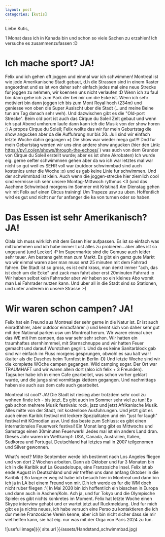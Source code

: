 ```yaml
---
layout: post
categories: [kutis]
---
```


Liebe Kutis,

1 Monat dass ich in Kanada bin und schon so viele Sachen zu erzahlen!
Ich versuche es zusammenzufassen :D


# Ich mache sport? JA!
Felix und ich gehen oft joggen und einmal war ich schwimmen! Montreal ist wie jede Amerikanische Stadt gebaut, d.h die Strassen sind in einem Raster angeordnet und es ist von daher sehr einfach jedes mal eine neue Strecke fur joggen zu nehmen, wir koennen uns nicht verlaufen :D
Wenn ich zu faul bin dann gehe ich zum Park der bei mir um die Ecke ist. Wenn ich sehr motiviert bin dann joggen ich bis zum Mont Royal hoch (234m) und geniesse von oben die Super Ausischt uber die Stadt (...und meine Beine tun am Tag danach sehr weh). Und dazwischen gibt es die "Old-port Strecke". Beim old port ist auch das Cirque du Soleil Zelt gebaut und wenn ich spat Abend umherum laufe dann kann ich die Musik von der show horen :) A propos Cirque du Soleil; Felix wollte das wir fur mein Geburtstag die show angucken aber da die Auffuhrung nur bis 20. Juli sind wir einfach letzte Woche dahin gegangen =) Die show war wieder mega gut!!! Dnd fur mein Geburtstag werden wir uns eine andere show angucken (hier den Link: https://py1.co/en/shows/through-the-echoes/ ) was auch von dem Grunder von Cirque du Soleil erstellt wurde; aber es ist ohne Akrobaten)
Ich wurde eig. gerne oefter schwimmnen gehen aber da wo ich war letztes mal war nicht so gut weil es SEHR voll war (outdoor schwimmbad sind auch kostenlos unter die Woche :o) und es gab keine Linie fur schwimmen. Und der schwimmbad ist klein.
Auch wenn die joggen-strecke hier ziemlich cool sind vermisse ich sehr unsere Montag-Mittwoch rythmus <3  (und das Aachene Schwimbad morgens im Sommer mit Kristina!)
Am Dienstag gehen wir mit Felix auf einen Circus training! Um Trapeze usw zu uben. Hoffentlich wird es gut und nicht nur fur anfanger die ka von turnen oder so haben.

# Das Essen ist sehr Amerikanisch? JA!
Olala ich muss wirklich mit dem Essen hier aufpassen. Es ist so einfach was mitzunehmen und ich habe immer Lust alles zu probieren...aber alles ist so ungesund (und Lecker) :P
Im Supermarkte sind die Gemuse auch leider sehr teuer. Am bestens geht man zum Markt. Es gibt ein gamz gute Markt wo wir einmal waren aber man muss erst 25 minuten mit dem Fahrrad fahren.
Die Stadt ist so gross, es ist echt krass, man denkt immer "ach, das ist doch um die Ecke" und zack man fahrt aber erst 20minuten Fahrrad :o 
Wir haben selbst kein Fahrrader aber wir haben so ein kleines Abo womit man Lei Fahrrader nutzen kann. Und uber all in die Stadt sind so Stationen, und unter anderem in unsere Strasse :-)

# Wir waren schon campen? JA!
Felix hat ein Freund aus Montreal der sehr gerne in die Natur ist. Er ist auch einradfahrer, aber outdoor einradfahrer :) und kennt sich von daher sehr gut mit den National parken usw um Montreal herum. Wir waren einmal uber das WE mit ihm campen, das war sehr sehr schon. Wir hatten ein traumhaftes sternhimmmel, mit Sternschnuppe und wir hatten Feuer gemacht und darauf Wurstchen gegrillt. Und da es keine Sanitarblock gab sind wir einfach im Fluss morgens gesprungen, obwohl es sau kalt war ! (kalter als die Dusches beim Turnfest in Berlin :D)
Und letzte Woche sind wir die komplette WOche campen gegangen. Wild camping sogar. Der Ort war TRAUMHAFT und wir waren allein dort (also ich felix + 3 Freunden). Tagsuber habe ich in einen Cafe gearbeitet, was schon vorher geklart wurde, und die jungs sind vormittags klettern gegangen. Und nachmittags haben sie auch aus dem cafe auch gearbeitet.

Montreal ist cool? JA!
Die Stadt ist riesieg aber trotzdem sehr cool zu wohnen finde ich - bis jetzt.
Es gibt auch im Sommer sehr viel zu tun! Es gab schon mehrere Musik festivals: rock, jazz und jetzt Afrikanische Musik. Alles mitte von der Stadt, mit kostenlose Ausfuhrungen. Und jetzt gibt es  auch einen Karibik festival mit leckere Spezialitaten und ein "just for laugh" festival mit KOmodian usw.
Und das beste zum Schluss: es gibt einen internationales Feuerwerk festival! Ein Monat lang gibt es Mittwochs und Samstags einen 30minuten Feuerwerk! Jedes mal ist ein anders Land dran. Dieses Jahr waren im Wettkampf: USA, Canada, Australien, Italien, Sudkorea und Portugal. Deutschland hat letztes mal in 2007 teilgenomen und Silver gewonnen.

What's next?
Mitte September werde ich bestimmt nach Los Angeles fliegen und von dort 2 Wochen arbeiten. Dann ab Oktober und fur 3 Monaten bin ich in die Karibik auf La Gouadeloupe, eine Franzosiche Insel.
Felix ist ab ende August in Deutschland und wir treffen uns dann anfang Oktober in die Karibik :)
So lange er weg ist habe ich besuch hier in Montreal und dann bin ich ja in LA bei einem Freund von mir.
D.h ich werde es fur die WM doch nicht ruber fliegen :'(
In Mai 2020 bin ich hoffentlich ein bisschen in Europa und dann auch in Aachen/Koln. 
Ach ja, und fur Tokyo und die Olympische Spiele: es gibt nichts konkretes im Moment. Felix hat letzte Woche einen Skype interview gehabt und er wartet jetzt auf Ruckmeldung. Und fur mich gibt es ja nichts neues, ich habe versuch eine Perso zu kontaktieren die ich dur meine Franzosiche Verein kenne, aber ich bin nicht sicher dass sie mir viel helfen kann, sie hat eig. nur was mit der Orga von Paris 2024 zu tun. 

![useful image]({{ site.url }}/assets/Handstand_schwimmbad.jpg)
